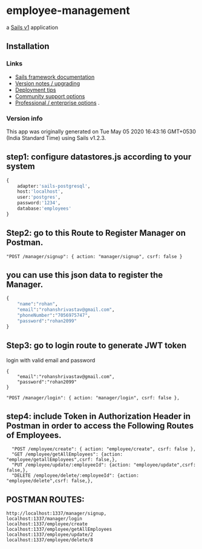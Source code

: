 # employee-management

a [Sails v1](https://sailsjs.com) application

## Installation

### Links

- [Sails framework documentation](https://sailsjs.com/get-started)
- [Version notes / upgrading](https://sailsjs.com/documentation/upgrading)
- [Deployment tips](https://sailsjs.com/documentation/concepts/deployment)
- [Community support options](https://sailsjs.com/support)
- [Professional / enterprise options](https://sailsjs.com/enterprise)
  .

### Version info

This app was originally generated on Tue May 05 2020 16:43:16 GMT+0530 (India Standard Time) using Sails v1.2.3.

## step1: configure datastores.js according to your system

```python
{
    adapter:'sails-postgresql',
    host:'localhost',
    user:'postgres',
    password:'1234',
    database:'employees'
}

```

## Step2: go to this Route to Register Manager on Postman.

`"POST /manager/signup": { action: "manager/signup", csrf: false }`

## you can use this json data to register the Manager.

```python
{
	"name":"rohan",
	"email":"rohanshrivastav@gmail.com",
	"phoneNumber":"7056975747",
	"password":"rohan2099"
}
```

## Step3: go to login route to generate JWT token

login with valid email and password

```
{
	"email":"rohanshrivastav@gmail.com",
	"password":"rohan2099"
}

"POST /manager/login": { action: "manager/login", csrf: false },

```

## step4: include Token in Authorization Header in Postman in order to access the Following Routes of Employees.

```
  "POST /employee/create": { action: "employee/create", csrf: false },
  "GET /employee/getAllEmployees": {action: "employee/getallEmployees",csrf: false,},
  "PUT /employee/update/:employeeId": {action: "employee/update",csrf: false,},
  "DELETE /employee/delete/:employeeId": {action: "employee/delete",csrf: false,},
```

## POSTMAN ROUTES:

```
http://localhost:1337/manager/signup,
localhost:1337/manager/login
localhost:1337/employee/create
localhost:1337/employee/getAllEmployees
localhost:1337/employee/update/2
localhost:1337/employee/delete/8
```
